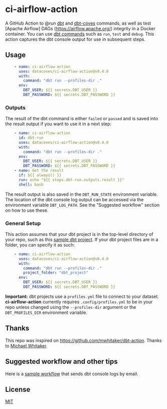 # ci-airflow-action

A GitHub Action to @run [dbt](https://www.getdbt.com) and [dbt-coves](https://www.datacoves.com) commands, as well as test [Apache Airflow] DAGs (https://airflow.apache.org/) integrity in a Docker container. You can use [dbt commands](https://docs.getdbt.com/reference/dbt-commands) such as `run`, `test` and `debug`. This action captures the dbt console output for use in subsequent steps. 

## Usage

```yml
    - name: ci-airflow-action
      uses: datacoves/ci-airflow-action@v0.4.0
      with:
        command: "dbt run --profiles-dir ."
      env:
        DBT_USER: ${{ secrets.DBT_USER }}
        DBT_PASSWORD: ${{ secrets.DBT_PASSWORD }}
```
### Outputs

The result of the dbt command is either `failed` or `passed` and is saved into the result output if you want to use it in a next step:

```yml
    - name: ci-airflow-action
      id: dbt-run
      uses: datacoves/ci-airflow-action@v0.4.0
      with:
        command: "dbt run --profiles-dir ."
      env:
        DBT_USER: ${{ secrets.DBT_USER }}
        DBT_PASSWORD: ${{ secrets.DBT_PASSWORD }}
    - name: Get the result
      if: ${{ always() }}
      run: echo "${{ steps.dbt-run.outputs.result }}"
      shell: bash
```
The result output is also saved in the `DBT_RUN_STATE` environment variable. The location of the dbt console log output can be accessed via the environment variable `DBT_LOG_PATH`. See the "Suggested workflow" section on how to use these.

### General Setup

This action assumes that your dbt project is in the top-level directory of your repo, such as this [sample dbt project](https://github.com/fishtown-analytics/jaffle_shop). If your dbt project files are in a folder, you can specify it as such:

```yml
    - name: ci-airflow-action
      uses: datacoves/ci-airflow-action@v0.4.0
      with:
        command: "dbt run --profiles-dir ."
        project_folder: "dbt_project"
      env:
        DBT_USER: ${{ secrets.DBT_USER }}
        DBT_PASSWORD: ${{ secrets.DBT_PASSWORD }}
```
**Important:** dbt projects use a `profiles.yml` file to connect to your dataset. **ci-airflow-action** currently requires `.config/profiles.yml` to be in your repo unless changed using the `--profiles-dir` argument or the `DBT_PROFILES_DIR` environment variable.

## Thanks

This repo was inspired on https://github.com/mwhitaker/dbt-action. Thanks to [Michael Whitaker](https://github.com/mwhitaker).

## Suggested workflow and other tips

Here is a [sample workflow](https://github.com/mwhitaker/dbt-action-sample) that sends dbt console logs by email.

## License

[MIT](LICENSE)
